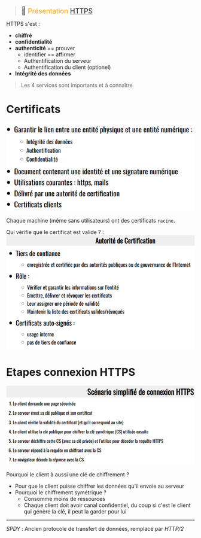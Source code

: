> <span style="font-size: 1.5em">📖</span> <span style="color: orange; font-size: 1.3em;">Présentation [HTTPS](https://he-arc.github.io/slides-devweb/11-https.html)</span>

HTTPS s'est :
- **chiffré**
- **confidentialité**
- **authenticité** == prouver
  - identifier == affirmer
  - Authentification du serveur
  - Authentification du client (optionel)
- **Intégrité des données**

> Les 4 services sont importants et à connaître

# Certificats
![](Screen/2022-12-14-13-25-46.png)

Chaque machine (même sans utilisateurs) ont des certificats `racine`.

Qui vérifie que le certificat est valide ? :
![](Screen/2022-12-14-13-29-12.png)

# Etapes connexion HTTPS
![](Screen/2022-12-14-13-40-27.png)

Pourquoi le client à aussi une clé de chiffrement ?
- Pour que le client puisse chiffrer les données qu'il envoie au serveur
- Pourquoi le chiffrement symétrique ?
  - Consomme moins de ressources
  - Chaque client doit avoir canal confidentiel, du coup si c'est le client qui génère la clé,  il peut la garder pour lui

----

_SPDY_ : Ancien protocole de transfert de données, remplacé par _HTTP/2_